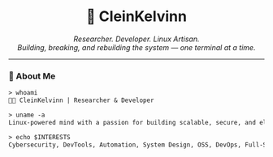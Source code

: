 <!-- GitHub Profile README for CleinKelvinn -->

<h1 align="center">🦉 CleinKelvinn</h1>
<p align="center">
  <i>Researcher. Developer. Linux Artisan.</i><br/>
  <i>Building, breaking, and rebuilding the system — one terminal at a time.</i>
</p>

---

### 🧠 About Me

```txt
> whoami
🧑‍💻 CleinKelvinn | Researcher & Developer

> uname -a
Linux-powered mind with a passion for building scalable, secure, and elegant systems.

> echo $INTERESTS
Cybersecurity, DevTools, Automation, System Design, OSS, DevOps, Full-Stack, Coding
```
